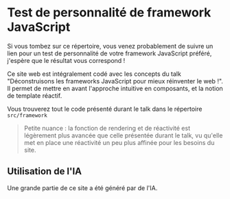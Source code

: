 # Test de personnalité de framework JavaScript

Si vous tombez sur ce répertoire, vous venez probablement de suivre un lien pour un test de personnalité de votre framework JavaScript préféré, j'espère que le résultat vous correspond !

Ce site web est intégralement codé avec les concepts du talk "Déconstruisons les frameworks JavaScript pour mieux réinventer le web !". Il permet de mettre en avant l'approche intuitive en composants, et la notion de template réactif.

Vous trouverez tout le code présenté durant le talk dans le répertoire `src/framework`

> Petite nuance : la fonction de rendering et de réactivité est légèrement plus avancée que celle présentée durant le talk, vu qu'elle met en place une réactivité un peu plus affinée pour les besoins du site.

## Utilisation de l'IA

Une grande partie de ce site a été généré par de l'IA.
